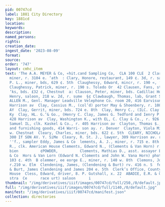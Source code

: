 ```yaml
---
pid: 00747cd
label: 1881 City Directory
key: 1881cd
location: 
keywords: 
description: 
named_persons: 
rights: 
creation_date: 
ingest_date: '2023-08-09'
format: 
source: 
order: '747'
layout: cmhc_item
text: 'The A.A. MEYER & Co, «hit.cand Sampling Co,  CLA 100 CLE  2 Clary, Charles,
  miner, r. 3104 e. ‘ath  : Clary, Honore, restaurant, 149 ¢. 3d, r. same  2 Clary,
  P. L., miner, bds, 629 ¢. 5th  Claughessy, Edward, mincr, r. 190 «, ‘Toledo av  ty
  Claughessy, Patrick, miner, r. 190 s. Toledo Or  42 Clausen, Fans, stoke Gas Wor
  ‘ks, bds. £32 ¢, Chestnut  a: Clauson, Peter, miner, bds. Cadillac Houss  BE Claussen,
  Henry, saloon, 218 w. 2d, r. sume  §¢ Clawbaugh, Thomas, lab, Grant Sinelter  CLAY,
  ALLEN M., Genl. Manager Leadville Velephone Co. room 20, 416 Earvisun ay. rv. 402°
  Harrison av  Clay, Cassius M., (col’d) porter May & Shoenbery, r. 108 [arri- BON
  AY  Clay, Gerrit, miner, bds. 724 e. 8th  Clay, Henry C., (ILC. Clay & Co.) r. Lexington,
  Ky  Clay, HL. G.’& Go., (Henry C. Clay, James G. Tedford and Ienry P. Loug) saloon,
  428 Harrison av  Clay, Washington K., with EL, C. Clay & Co., r. 926 w. 4th  s Clayton,
  Samuel IL, clk. Kaskel & Co., r. 405 Harrison av  Clayton, Thomas $., hats, caps
  and furnishing goods, 414 Warri- son ay. r. Denver  Clayton, Viola Miss, r. 231
  w. Chestnat  Cleary, Charles, miner, bds. 622 ¢. 5th  CLEARY, NICHOLAS F., lawyer,
  300 If SON AV. Y. SiMe  Cleary, R. St. J., lawyer, 309 Harrison av. r. same  Clemens,
  ''f., sampler Eddy, James & Co  lements, A. J., miner, r. 715 e. 8th Clements, Charles
  R., clk. American House Clements, Edward N., (Clements & Van Horn) r. 407 Nuarrison  eae                   ae
  bien          ¢POWDER,          Clements, Mathias D., asst. assayor EK. R. Abadie
  & Co  Hors & Van Lorn (Edward N. Cloments and John W. Vana Horn) photographers,
  103 ¢. 4th  B olemmer, ee eorge E., miner, r. 140 w. 8th  Clemons, John C., teamster,
  r.210 w. Elm  Clendening, James, (Clendening & Burt) rv. 416 n. S  fe Clendening
  & Burt, James Clendening and James 204 e. 5th  Clerk’s Office, County Court, Court
  House  Cless, Edward, driver, 8. P. Gutshall, x. 22  ABADIE, E.R. & GO. e2es2csert:
  stra  Ce      race urt) saloon      i             '
thumbnail: "/img/derivatives/iiif/images/00747cd/full/250,/0/default.jpg"
full: "/img/derivatives/iiif/images/00747cd/full/1140,/0/default.jpg"
manifest: "/img/derivatives/iiif/00747cd/manifest.json"
collection: directories
---
```

